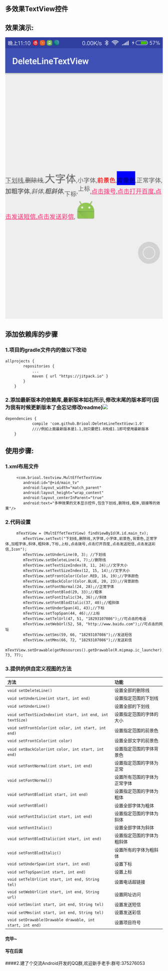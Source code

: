## 多效果TextView控件
## 效果演示:
![](https://github.com/Brioal/DeleteLineTextView/blob/master/art/1.png)
## 添加依赖库的步骤
### 1.项目的gradle文件内的做以下改动
```
allprojects {
		repositories {
			...
			maven { url "https://jitpack.io" }
		}
	}
```
### 2.添加最新版本的依赖库,最新版本如右所示,修改末尾的版本即可(因为我有时候更新版本了会忘记修改readme)[![](https://jitpack.io/v/Brioal/DeleteLineTextView.svg)](https://jitpack.io/#Brioal/DeleteLineTextView)
```
dependencies {
	        compile 'com.github.Brioal:DeleteLineTextView:1.0'
	        ////例如上面最新版本是1.1,则只要把1.0改成1.1即可使用最新版本
	}
```
## 使用步骤:
### 1.xml布局文件

```
     <com.brioal.textview.MultEffetTextView
        android:id="@+id/main_tv"
        android:layout_width="match_parent"
        android:layout_height="wrap_content"
        android:layout_centerInParent="true"
        android:text="多种效果的文本显示控件,包含下划线,删除线,粗体,链接等的效果"/>

```
### 2.代码设置
```
     mTextView = (MultEffetTextView) findViewById(R.id.main_tv);
        mTextView.setText("下划线,删除线,大字体,小字体,前景色,背景色,正常字体,加粗字体,斜体,粗斜体,下标,上标,点击拨号,点击打开百度,点击发送短信,点击发送彩信,Icon");
        mTextView.setUnderLine(0, 3); //下划线
        mTextView.setDeleteLine(4, 7);//删除线
        mTextView.setTextSizeIndex(8, 11, 24);//文字大小
        mTextView.setTextSizeIndex(12, 15, 14);//文字大小
        mTextView.setFrontColor(Color.RED, 16, 19);//字体颜色
        mTextView.setBackColor(Color.BLUE, 20, 23);//背景颜色
        mTextView.setFontNormal(24, 28);//正常字体
        mTextView.setFontBlod(29, 33);//粗体
        mTextView.setFontItalic(34, 36);//斜体
        mTextView.setFontBlodItalic(37, 40);//粗斜体
        mTextView.setUnderSpan(41, 43);//下标
        mTextView.setTopSpan(44, 46);//上标
        mTextView.setTelUrl(47, 51, "18293107086");//可点击的电话
        mTextView.setWebUrl(52, 58, "http://www.baidu.com");//可点击的网址
        mTextView.setSms(59, 66, "18293107086");//发送短信
        mTextView.setMms(66, 72, "18293107086");//发送彩信
        mTextView.setDrawable(getResources().getDrawable(R.mipmap.ic_launcher), 73, 77);

```
### 3.提供的供自定义视图的方法
方法|功能
:--|:--
`void setDeleteLine()`|设置全部的删除线
`void setUnderLine(int start, int end)`|设置指定范围的下划线
`void setUnderLine()`|设置全部的下划线
`void setTextSizeIndex(int start, int end, int textSize)`|设置指定范围的字体的大小
`void setFrontColor(int color, int start, int end)`|设置指定范围的前景色
`void setFrontColor(int color)`|设置全部文字的前景色
`void setBackColor(int color, int start, int end)`|设置指定范围的字体背景色
`void setFontNormal(int start, int end)`|设置指定范围的字体为正常
`void setFontNormal()`|设置所有范围的字体为正常字体
`void setFontBlod(int start, int end)`|设置指定范围的字体为粗体
`void setFontBlod()`|设置全部字体为粗体
`void setFontItalic(int start, int end) `|设置指定范围的字体为斜体
`void setFontItalic() `|设置全部字体为斜体
`void setFontBlodItalic(int start, int end) `|设置指定范围的字体为粗斜体
`void setFontBlodItalic() `|设置所有的字体为粗斜体
`void setUnderSpan(int start, int end)`|设置下标
`void setTopSpan(int start, int end) `|设置上标
`void setTelUrl(int start, int end, String tel)`|设置电话超链接
`void setWebUrl(int start, int end, String url)`|设置网址访问
`void setSms(int start, int end, String tel)`|设置发送短信
`void setMms(int start, int end, String tel) `|设置发送彩信
`void setDrawable(Drawable drawable, int start, int end)`|设置项目符号


#### 完毕~
#### 写在后面

####2.建了个交流Android开发的QQ群,欢迎新手老手:群号:375276053
